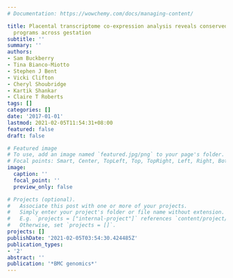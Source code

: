 ```yaml
---
# Documentation: https://wowchemy.com/docs/managing-content/

title: Placental transcriptome co-expression analysis reveals conserved regulatory
  programs across gestation
subtitle: ''
summary: ''
authors:
- Sam Buckberry
- Tina Bianco-Miotto
- Stephen J Bent
- Vicki Clifton
- Cheryl Shoubridge
- Kartik Shankar
- Claire T Roberts
tags: []
categories: []
date: '2017-01-01'
lastmod: 2021-02-05T11:54:31+08:00
featured: false
draft: false

# Featured image
# To use, add an image named `featured.jpg/png` to your page's folder.
# Focal points: Smart, Center, TopLeft, Top, TopRight, Left, Right, BottomLeft, Bottom, BottomRight.
image:
  caption: ''
  focal_point: ''
  preview_only: false

# Projects (optional).
#   Associate this post with one or more of your projects.
#   Simply enter your project's folder or file name without extension.
#   E.g. `projects = ["internal-project"]` references `content/project/deep-learning/index.md`.
#   Otherwise, set `projects = []`.
projects: []
publishDate: '2021-02-05T03:54:30.424485Z'
publication_types:
- '2'
abstract: ''
publication: '*BMC genomics*'
---
```

